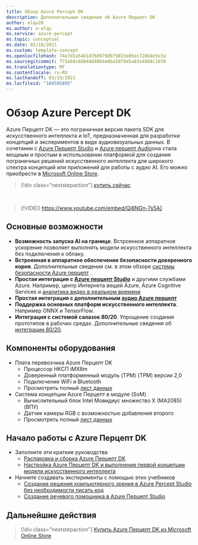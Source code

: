 ```yaml
---
title: Обзор Azure Percept DK
description: Дополнительные сведения об Azure Перцепт DK
author: elqu20
ms.author: v-elqu
ms.service: azure-percept
ms.topic: conceptual
ms.date: 02/18/2021
ms.custom: template-concept
ms.openlocfilehash: 74e7d1a54b1d760979dbf9833e85ec728b4e5e3a
ms.sourcegitcommit: 772eb9c6684dd4864e0ba507945a83e48b8c16f0
ms.translationtype: MT
ms.contentlocale: ru-RU
ms.lasthandoff: 03/19/2021
ms.locfileid: "104595895"
---
```

# <a name="azure-percept-dk-overview"></a>Обзор Azure Percept DK

Azure Перцепт DK — это пограничная версия пакета SDK для искусственного интеллекта и IoT, предназначенная для разработки концепций и экспериментов в виде аудиовизуальных данных. В сочетании с [Azure Перцепт Studio](./overview-azure-percept-studio.md) и [Azure перцепт Audio](./overview-azure-percept-audio.md)она стала мощным и простым в использовании платформой для создания пограничных решений искусственного интеллекта для широкого спектра концепций или приложений для работы с аудио AI. Его можно приобрести в [Microsoft Online Store](https://go.microsoft.com/fwlink/p/?LinkId=2155270).

> [!div class="nextstepaction"]
> [купить сейчас](https://go.microsoft.com/fwlink/p/?LinkId=2155270)

<!---
:::image type="content" source="./media/overview-azure-percept-dk/dk-image.png" alt-text="Azure Percept DK device.":::
--->
</br>

> [!VIDEO https://www.youtube.com/embed/Qj8NGn-7s5A]

## <a name="key-features"></a>Основные возможности

- **Возможность запуска AI на границе**. Встроенное аппаратное ускорение позволяет выполнять модели искусственного интеллекта без подключения к облаку.
- **Встроенная в аппаратное обеспечение безопасности доверенного корня**. Дополнительные сведения см. в этом обзоре [системы безопасности Azure перцепт](./overview-percept-security.md) .
- **Простая интеграция с [Azure перцепт Studio](https://go.microsoft.com/fwlink/?linkid=2135819)** и другими службами Azure. Например, центр Интернета вещей Azure, Azure Cognitive Services и [аналитика видео в реальном времени](https://docs.microsoft.com/azure/media-services/live-video-analytics-edge/overview)
- **Простая интеграция с дополнительным [аудио Azure перцепт](./overview-azure-percept-audio.md)**
- **Поддержка основных платформ искусственного интеллекта**. Например ONNX и TensorFlow.
- **Интеграция с системой салазок 80/20**. Упрощение создания прототипов в рабочих средах. Дополнительные сведения об [интеграции 80/20](./overview-8020-integration.md).

## <a name="hardware-components"></a>Компоненты оборудования

- Плата перевозчика Azure Перцепт DK
    - Процессор НКСП iMX8m
    - Доверенный платформенный модуль (TPM) (TPM) версии 2,0
    - Подключение WiFi и Bluetooth
    - Просмотреть полный [лист данных](./azure-percept-dk-datasheet.md)
- Система концепции Azure Перцепт в модуле (SoM)
    - Вычислительный блок Intel Мовидиус множество X (MA2085) (ВПУ)
    - Датчик камеры RGB с возможностью добавления второго
    - Просмотреть полный [лист данных](./azure-percept-vision-datasheet.md)

## <a name="get-started-with-the-azure-percept-dk"></a>Начало работы с Azure Перцепт DK

- Заполните эти краткие руководства
    - [Распаковка и сборка Azure Перцепт DK](./quickstart-percept-dk-unboxing.md)
    - [Настройка Azure Перцепт DK и выполнение первой концепции модели искусственного интеллекта](./quickstart-percept-dk-set-up.md)
- Начните создавать эксперименты с помощью этих учебников
    - [Создание решения компьютерного зрения в Azure Percept Studio без необходимости писать код](./tutorial-nocode-vision.md)
    - [Создание речевого помощника в Azure Перцепт Studio](./tutorial-no-code-speech.md)

## <a name="next-steps"></a>Дальнейшие действия

> [!div class="nextstepaction"]
> [Купить Azure Перцепт DK из Microsoft Online Store](https://go.microsoft.com/fwlink/p/?LinkId=2155270)
